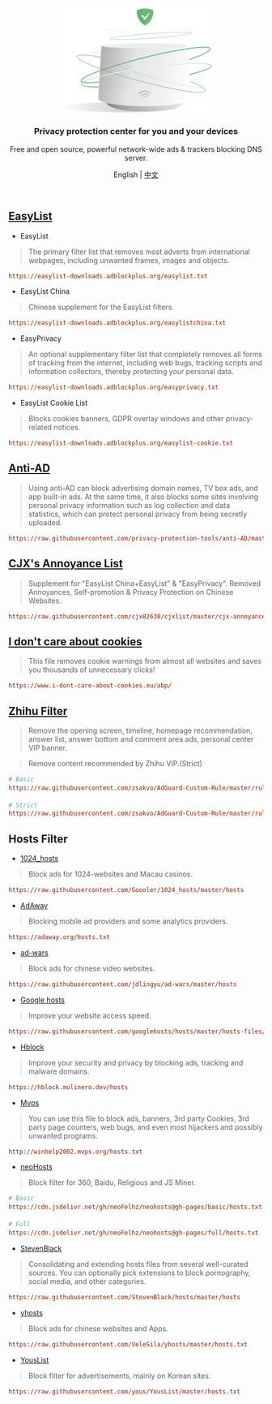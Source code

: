 &nbsp;

<p align="center">
  <img src="./home.png" width="300px" alt="AdGuard Home" />
</p>

<h3 align="center">Privacy protection center for you and your devices</h3>
<p align="center">
  Free and open source, powerful network-wide ads & trackers blocking DNS server.
</p>

<p align="center">
    English | <a href="./README_CN.md">中文</a> 
</p>

<br />
   
## [EasyList](https://easylist.to)

- EasyList

> The primary filter list that removes most adverts from international webpages, including unwanted frames, images and objects.

```ini
https://easylist-downloads.adblockplus.org/easylist.txt
```

- EasyList China

> Chinese supplement for the EasyList filters.

```ini
https://easylist-downloads.adblockplus.org/easylistchina.txt
```

- EasyPrivacy

> An optional supplementary filter list that completely removes all forms of tracking from the internet, including web bugs, tracking scripts and information collectors, thereby protecting your personal data.

```ini
https://easylist-downloads.adblockplus.org/easyprivacy.txt
```

- EasyList Cookie List

> Blocks cookies banners, GDPR overlay windows and other privacy-related notices.

```ini
https://easylist-downloads.adblockplus.org/easylist-cookie.txt
```

## [Anti-AD](https://github.com/privacy-protection-tools/anti-AD)

> Using anti-AD can block advertising domain names, TV box ads, and app built-in ads. At the same time, it also blocks some sites involving personal privacy information such as log collection and data statistics, which can protect personal privacy from being secretly uploaded.

```ini
https://raw.githubusercontent.com/privacy-protection-tools/anti-AD/master/anti-ad-easylist.txt
```

## [CJX's Annoyance List](https://github.com/cjx82630/cjxlist)

> Supplement for "EasyList China+EasyList" & "EasyPrivacy". Removed Annoyances, Self-promotion & Privacy Protection on Chinese Websites.

```ini
https://raw.githubusercontent.com/cjx82630/cjxlist/master/cjx-annoyance.txt
```

## [I don't care about cookies](https://www.i-dont-care-about-cookies.eu)

> This file removes cookie warnings from almost all websites and saves you thousands of unnecessary clicks!

```ini
https://www.i-dont-care-about-cookies.eu/abp/
```

## [Zhihu Filter](https://github.com/zsakvo/AdGuard-Custom-Rule)

> Remove the opening screen, timeline, homepage recommendation, answer list, answer bottom and comment area ads, personal center VIP banner.

> Remove content recommended by Zhihu VIP.(Strict)

```ini
# Basic
https://raw.githubusercontent.com/zsakvo/AdGuard-Custom-Rule/master/rule/zhihu.txt

# Strict
https://raw.githubusercontent.com/zsakvo/AdGuard-Custom-Rule/master/rule/zhihu-strict.txt
```

## Hosts Filter

- [1024_hosts](https://github.com/Goooler/1024_hosts)

> Block ads for 1024-websites and Macau casinos.

```ini
https://raw.githubusercontent.com/Goooler/1024_hosts/master/hosts
```

- [AdAway](https://github.com/AdAway/adaway.github.io)

> Blocking mobile ad providers and some analytics providers.

```ini
https://adaway.org/hosts.txt
```

- [ad-wars](https://github.com/jdlingyu/ad-wars/)

> Block ads for chinese video websites.

```ini
https://raw.githubusercontent.com/jdlingyu/ad-wars/master/hosts
```

- [Google hosts](https://github.com/googlehosts/hosts)

> Improve your website access speed.

```ini
https://raw.githubusercontent.com/googlehosts/hosts/master/hosts-files/hosts
```

- [Hblock](https://github.com/hectorm/hblock)

> Improve your security and privacy by blocking ads, tracking and malware domains.

```ini
https://hblock.molinero.dev/hosts
```

- [Mvps](https://winhelp2002.mvps.org/hosts.htm)

> You can use this file to block ads, banners, 3rd party Cookies, 3rd party page counters, web bugs, and even most hijackers and possibly unwanted programs.

```ini
http://winhelp2002.mvps.org/hosts.txt
```

- [neoHosts](https://github.com/neofelhz/neohosts)

> Block filter for 360, Baidu, Religious and JS Miner.

```ini
# Basic
https://cdn.jsdelivr.net/gh/neoFelhz/neohosts@gh-pages/basic/hosts.txt

# Full
https://cdn.jsdelivr.net/gh/neoFelhz/neohosts@gh-pages/full/hosts.txt
```

- [StevenBlack](https://github.com/StevenBlack/hosts)

> Consolidating and extending hosts files from several well-curated sources. You can optionally pick extensions to block pornography, social media, and other categories.

```ini
https://raw.githubusercontent.com/StevenBlack/hosts/master/hosts
```

- [yhosts](https://github.com/VeleSila/yhosts)

> Block ads for chinese websites and Apps.

```ini
https://raw.githubusercontent.com/VeleSila/yhosts/master/hosts.txt
```

- [YousList](https://github.com/yous/YousList)

> Block filter for advertisements, mainly on Korean sites.

```ini
https://raw.githubusercontent.com/yous/YousList/master/hosts.txt
```
